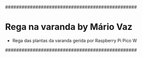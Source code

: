 ################################################
# Rega na varanda by Mário Vaz #
- Rega das plantas da varanda gerida por Raspberry Pi Pico W
  
################################################
